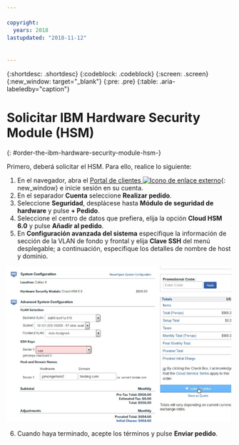 ```yaml
---

copyright:
  years: 2018
lastupdated: "2018-11-12"


---
```


{:shortdesc: .shortdesc}
{:codeblock: .codeblock}
{:screen: .screen}
{:new_window: target="_blank"}
{:pre: .pre}
{:table: .aria-labeledby="caption"}

# Solicitar IBM Hardware Security Module (HSM)
{: #order-the-ibm-hardware-security-module-hsm-}

Primero, deberá solicitar el HSM. Para ello, realice lo siguiente:

1. En el navegador, abra el [Portal de clientes ![Icono de enlace externo](../../icons/launch-glyph.svg "Icono de enlace externo")](https://control.softlayer.com/){: new_window} e inicie sesión en su cuenta.
2.	En el separador **Cuenta** seleccione **Realizar pedido**.
3.	Seleccione **Seguridad**, desplácese hasta **Módulo de seguridad de hardware** y pulse **+ Pedido**.
4.	Seleccione el centro de datos que prefiera, elija la opción **Cloud HSM 6.0** y pulse **Añadir al pedido**.
5. En **Configuración avanzada del sistema** especifique la información de sección de la VLAN de fondo y frontal y elija **Clave SSH** del menú desplegable; a continuación, especifique los detalles de nombre de host y dominio.

<img src="images/1-Order-HSM.png" alt="dibujo" style="width: 700px;"/>

6.	Cuando haya terminado, acepte los términos y pulse **Enviar pedido**.
